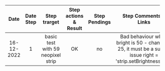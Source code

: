 | Date | Date Step | Step trarget | Step actions & Result | Step Pendings | Step Comments & Links |
:-: | :-: | :-: | :-: | :-: | :-: |
| 16-12-2022 | 1 | basic test with 59 neopixel strip | OK |  no  |  Bad behaviour when bright is 50 - change to 25, it must be a supply issue right = 'strip.setBrightness(25)'   |
